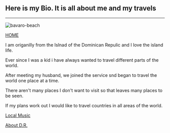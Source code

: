 ## Here is my Bio. It is all about me and my travels
------------------------------------------------------------------
![bavaro-beach](https://user-images.githubusercontent.com/43392571/46256346-6de34a80-c4e4-11e8-8496-a48d0760fae2.jpg)

[HOME](https://github.com/BlackReapor/BlackReapor.github.io/blob/master/index.md)

I am origanilly from the Islnad of the Dominican Repulic and I love the island life. 

Ever since I was a kid i have always wanted to travel different parts of the world.

After meeting my husband, we joined the service snd began to travel the world one place at a time.

There aren't many places I don't want to visit so that leaves many places to be seen.

If my plans work out I would like to travel countries in all areas of the world.

[Local Music](https://www.youtube.com/watch?v=zOBucLIuBN0)

[About D.R.](https://www.youtube.com/watch?v=ZaVzcOt_onU)
